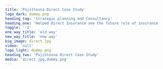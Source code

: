 ```yaml
---
title: 'Pojištovna Direct Case Study'
logo_dark: dummy.png
heading_tag: 'Strategic planning and Consultancy'
heading_one: 'Helped Direct Insurance see the future role of insurance business'
toggle: '-1'
one_way_title: 'old way'
new_way_title: 'new way'
big_image: direct.jpg
video: 'null'
logo_light: dummy.png
heading_two: 'Pojištovna Direct Case Study'
media: 'direct.jpg,dummy.png'
---
```


